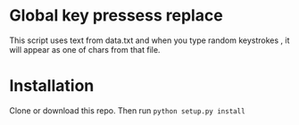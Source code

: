 # Global key pressess replace 
This script uses text from data.txt and when you type random keystrokes , it will appear as one of chars from that file.
# Installation 
Clone or download this repo. Then run `python setup.py install`
